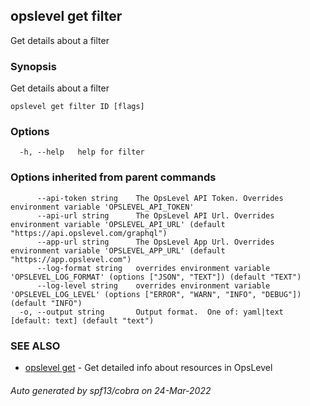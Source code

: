 ## opslevel get filter

Get details about a filter

### Synopsis

Get details about a filter

```
opslevel get filter ID [flags]
```

### Options

```
  -h, --help   help for filter
```

### Options inherited from parent commands

```
      --api-token string    The OpsLevel API Token. Overrides environment variable 'OPSLEVEL_API_TOKEN'
      --api-url string      The OpsLevel API Url. Overrides environment variable 'OPSLEVEL_API_URL' (default "https://api.opslevel.com/graphql")
      --app-url string      The OpsLevel App Url. Overrides environment variable 'OPSLEVEL_APP_URL' (default "https://app.opslevel.com")
      --log-format string   overrides environment variable 'OPSLEVEL_LOG_FORMAT' (options ["JSON", "TEXT"]) (default "TEXT")
      --log-level string    overrides environment variable 'OPSLEVEL_LOG_LEVEL' (options ["ERROR", "WARN", "INFO", "DEBUG"]) (default "INFO")
  -o, --output string       Output format.  One of: yaml|text [default: text] (default "text")
```

### SEE ALSO

* [opslevel get](opslevel_get.md)	 - Get detailed info about resources in OpsLevel

###### Auto generated by spf13/cobra on 24-Mar-2022
